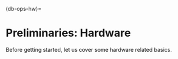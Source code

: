 (db-ops-hw)= 
# Preliminaries: Hardware

Before getting started, let us cover some hardware related basics.